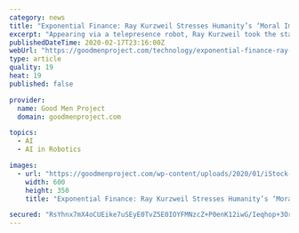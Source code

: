 ```yaml
---
category: news
title: "Exponential Finance: Ray Kurzweil Stresses Humanity’s ‘Moral Imperative’ in Developing Artificial Intelligence"
excerpt: "Appearing via a telepresence robot, Ray Kurzweil took the stage at the Exponential Finance conference to address questions posed by CNBC’s Bob Pisani. Though the conversation covered a slew of topics from quantum computing to uploading the human mind, it returned repeatedly to artificial intelligence and its implications for humanity."
publishedDateTime: 2020-02-17T23:16:00Z
webUrl: "https://goodmenproject.com/technology/exponential-finance-ray-kurzweil-stresses-humanitys-moral-imperative-in-developing-artificial-intelligence/"
type: article
quality: 19
heat: 19
published: false

provider:
  name: Good Men Project
  domain: goodmenproject.com

topics:
  - AI
  - AI in Robotics

images:
  - url: "https://goodmenproject.com/wp-content/uploads/2020/01/iStock-1146553029-1.jpg"
    width: 600
    height: 350
    title: "Exponential Finance: Ray Kurzweil Stresses Humanity’s ‘Moral Imperative’ in Developing Artificial Intelligence"

secured: "RsYhnx7mX4oCUEike7uSEyE0TvZ5E0IOYFMNzcZ+P0enK12iwG/Ieqhop+3Or3KtjCIJhHLGZ8tCe/xdsnzjnnIgJ7BtSHLoA8Ph7e0Zv9a5keYVV2K6u15IKTVjUVnmuyHaImCoVhuxlXHoQ71fiFiy0R351qoo9To16+a/n6hTzKtBXnLy8vPl1glOiNt3Hq6AC7DaT52UyXwnvh0JrQZ1SZ+/TO0736w5uTKzCjQzTpl2ZdeCSaz0im9XD0CU3MCHT+EzrwGa9+bg57tzGvXzUHcMLnusfUdA2HZ+oI5l1V3autWK/dTdlGS/WQwo;FeustyR3rnzPfw8GdhEtdA=="
---
```


